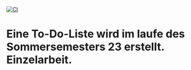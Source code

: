 [![CI](https://github.com/LennartMan95/webtech23/actions/workflows/tests.yml/badge.svg)](https://github.com/LennartMan95/webtech23/actions/workflows/tests.yml)

# Eine To-Do-Liste wird im laufe des Sommersemesters 23 erstellt. Einzelarbeit.
